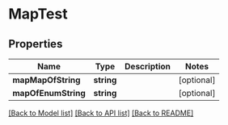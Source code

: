 # MapTest

## Properties
Name | Type | Description | Notes
------------ | ------------- | ------------- | -------------
**mapMapOfString** | **string** |  | [optional] 
**mapOfEnumString** | **string** |  | [optional] 

[[Back to Model list]](../README.md#documentation-for-models) [[Back to API list]](../README.md#documentation-for-api-endpoints) [[Back to README]](../README.md)


